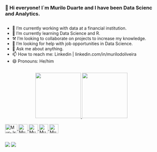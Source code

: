 ### 👋 Hi everyone! I`m Murilo Duarte and I have been Data Scienc and Analytics. 

##

- 🔭 I’m currently working with data at a financial institution.
- 🌱 I’m currently learning Data Science and R.
- ⚒️ I’m looking to collaborate on projects to increase my knowledge.
- 🤔 I’m looking for help with job opportunities in Data Science.
- 💬 Ask me about anything.
- 📫 How to reach me: Linkedin | linkedin.com/in/murilodoliveira
- 😄 Pronouns: He/him

##

<div align="center">
  <a href="https://github.com/murduarte">
  <img height="150em" src="https://github-readme-stats.vercel.app/api?username=murduarte&show_icons=true&theme=github_dark&include_all_commits=true&count_private=true"/>
  <img height="150em" src="https://github-readme-stats.vercel.app/api/top-langs/?username=murduarte&layout=compact&langs_count=7&theme=github_dark"/>
</div>
<div style="display: inline_block"><br>
  <img align="center" alt="Mur-Js" height="30" width="40" 
src="https://cdn.jsdelivr.net/gh/devicons/devicon/icons/r/r-original.svg" >
  <img align="center" alt="Mur-Js" height="30" width="30"  
src="https://cdn.icon-icons.com/icons2/2397/PNG/512/microsoft_office_excel_logo_icon_145720.png">
  <img align="center" alt="Mur-Js" height="30" width="30"  
src="https://upload.wikimedia.org/wikipedia/commons/thumb/c/cf/New_Power_BI_Logo.svg/600px-New_Power_BI_Logo.svg.png">
    <img align="center" alt="Mur-Js" height="30" width="30"  
src="https://symbols.getvecta.com/stencil_95/17_sas-icon.ea85aa8e19.svg">
    <img align="center" alt="Mur-Js" height="30" width="30"  
src="https://cdn-icons-png.flaticon.com/512/337/337953.png">
</div>

  ##
 
<div> 
    <a href="https://www.linkedin.com/in/murilodoliveira/" target="_blank"><img src="https://img.shields.io/badge/-LinkedIn-%230077B5?style=for-the-badge&logo=linkedin&logoColor=white" target="_blank"></a> 
    <a href = "mailto:duarteomurilo@gmail.com"><img src="https://img.shields.io/badge/Gmail-D14836?style=for-the-badge&logo=gmail&logoColor=white"></a>
  </div>
